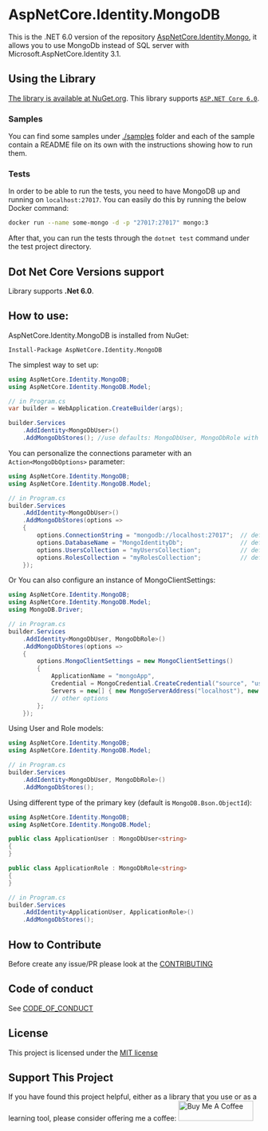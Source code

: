 # AspNetCore.Identity.MongoDB
This is the .NET 6.0 version of the repository [AspNetCore.Identity.Mongo](https://github.com/matteofabbri/AspNetCore.Identity.Mongo), it allows you to use MongoDb instead of SQL server with Microsoft.AspNetCore.Identity 3.1.

## Using the Library

[The library is available at NuGet.org](https://www.nuget.org/packages/AspNetCore.Identity.MongoDB). This library supports [`ASP.NET Core 6.0`](https://docs.microsoft.com/it-it/aspnet/core/introduction-to-aspnet-core?view=aspnetcore-6.0).

### Samples

You can find some samples under [./samples](./samples) folder and each of the sample contain a README file on its own with the instructions showing how to run them.

### Tests

In order to be able to run the tests, you need to have MongoDB up and running on `localhost:27017`. You can easily do this by running the below Docker command:

```bash
docker run --name some-mongo -d -p "27017:27017" mongo:3
```

After that, you can run the tests through the `dotnet test` command under the test project directory.

## Dot Net Core Versions support

Library supports **.Net 6.0**.

## How to use:
AspNetCore.Identity.MongoDB is installed from NuGet:
```
Install-Package AspNetCore.Identity.MongoDB
```
The simplest way to set up:
```csharp
using AspNetCore.Identity.MongoDB;
using AspNetCore.Identity.MongoDB.Model;

// in Program.cs 
var builder = WebApplication.CreateBuilder(args);

builder.Services
    .AddIdentity<MongoDbUser>()
    .AddMongoDbStores(); //use defaults: MongoDbUser, MongoDbRole with primary key of type MongoDB.Bson.ObjectId
```

You can personalize the connections parameter with an `Action<MongoDbOptions>` parameter:
```csharp
using AspNetCore.Identity.MongoDB;
using AspNetCore.Identity.MongoDB.Model;

// in Program.cs 
builder.Services
    .AddIdentity<MongoDbUser>()
    .AddMongoDbStores(options =>
    {
        options.ConnectionString = "mongodb://localhost:27017";  // default "mongodb://localhost/default"
        options.DatabaseName = "MongoIdentityDb";                // default "identityDB"
        options.UsersCollection = "myUsersCollection";           // default "identity.users"
        options.RolesCollection = "myRolesCollection";           // default "identity.roles"
    });
```
Or You can also configure an instance of MongoClientSettings:
```csharp
using AspNetCore.Identity.MongoDB;
using AspNetCore.Identity.MongoDB.Model;
using MongoDB.Driver;

// in Program.cs 
builder.Services
    .AddIdentity<MongoDbUser, MongoDbRole>()
    .AddMongoDbStores(options =>
    {
        options.MongoClientSettings = new MongoClientSettings()
        {
            ApplicationName = "mongoApp",
            Credential = MongoCredential.CreateCredential("source", "username", "password"),
            Servers = new[] { new MongoServerAddress("localhost"), new MongoServerAddress("127.0.0.1", 27017) },
            // other options
        };
    });
```

Using User and Role models:
```csharp
using AspNetCore.Identity.MongoDB;
using AspNetCore.Identity.MongoDB.Model;

// in Program.cs 
builder.Services
    .AddIdentity<MongoDbUser, MongoDbRole>()
    .AddMongoDbStores();
```

Using different type of the primary key (default is `MongoDB.Bson.ObjectId`):
```csharp
using AspNetCore.Identity.MongoDB;
using AspNetCore.Identity.MongoDB.Model;

public class ApplicationUser : MongoDbUser<string>
{
}

public class ApplicationRole : MongoDbRole<string>
{
}

// in Program.cs 
builder.Services
    .AddIdentity<ApplicationUser, ApplicationRole>()
    .AddMongoDbStores();
```

## How to Contribute
Before create any issue/PR please look at the [CONTRIBUTING](./CONTRIBUTING.md)

## Code of conduct
See [CODE_OF_CONDUCT](./CODE_OF_CONDUCT.md)

## License
This project is licensed under the [MIT license](./blob/master/LICENSE.txt)

## Support This Project
If you have found this project helpful, either as a library that you use or as a learning tool, please consider offering me a coffee: <a href="https://www.buymeacoffee.com/spin973" target="_blank"><img height="40px" src="https://cdn.buymeacoffee.com/buttons/default-orange.png" alt="Buy Me A Coffee" style="max-height: 42px;width: 150px !important;" ></a>

